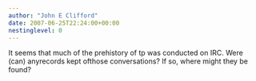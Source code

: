 ```yaml
---
author: "John E Clifford"
date: 2007-06-25T22:24:00+00:00
nestinglevel: 0
---
```

It seems that much of the prehistory of tp was conducted on IRC. Were (can) anyrecords kept ofthose conversations? If so, where might they be found?